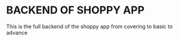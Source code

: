 # BACKEND OF SHOPPY APP

This is the full backend of the shoppy app from covering to basic to advance